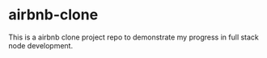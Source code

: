 # airbnb-clone
This is a airbnb clone project repo to demonstrate my progress in full stack node development.
